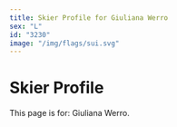 ```yaml
---
title: Skier Profile for Giuliana Werro
sex: "L"
id: "3230"
image: "/img/flags/sui.svg" 
---
```


# Skier Profile

This page is for: Giuliana Werro.
    
